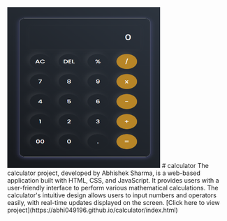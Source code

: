 <img src="https://github.com/Abhi049196/calculator/blob/b4e1da8ef6b5736d43bc6a0774ca1885c519d8b8/calculator.png" width="350" height="369">
# calculator
 The calculator project, developed by Abhishek Sharma, is a web-based application built with HTML, CSS, and JavaScript. It provides users with a user-friendly interface to perform various mathematical calculations. The calculator's intuitive design allows users to input numbers and operators easily, with real-time updates displayed on the screen.
[Click here to view project](https://abhi049196.github.io/calculator/index.html)
